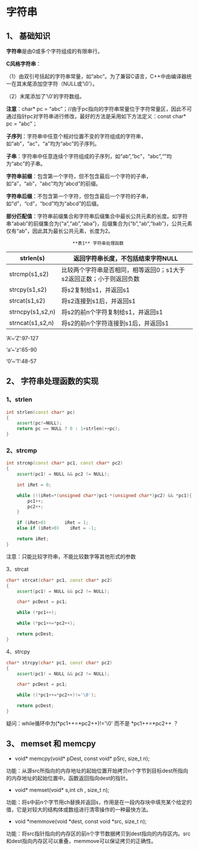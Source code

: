 # 字符串

## 1、 基础知识

**字符串**是由0或多个字符组成的有限串行。

**C风格字符串**：

（1）由双引号括起的字符串常量，如“abc”。为了兼容C语言，C++中由编译器统一在其末尾添加空字符（NULL或’\0’）。

（2）末尾添加了’\0’的字符数组。

**注意**：char* pc = “abc”；//由于pc指向的字符串常量位于字符常量区，因此不可通过指针pc对字符串进行修改，最好的方法是采用如下方法定义：const char* pc = “abc”；

**子序列**：字符串中任意个相对位置不变的字符组成的字符串，如“ab”，“ac”，“a”均为“abc”的子序列。

**子串**：字符串中任意连续个字符组成的子序列，如“ab”,“bc”，“abc”,“”均为“abc”的子串。

**字符串前缀**：包含第一个字符，但不包含最后一个字符的子串，如“a”，“ab”，“abc”均为“abcd”的前缀。

**字符串后缀**：不包含第一个字符，但包含最后一个字符的子串，如“d”，“cd”，“bcd”均为“abcd”的后缀。

**部分匹配值**：字符串前缀集合和字符串后缀集合中最长公共元素的长度。如字符串“abab”的前缀集合为{“a”,“ab”,“aba”}，后缀集合为{“b”,“ab”,“bab”}，公共元素仅有“ab”，因此其为最长公共元素，长度为2。

 

                             **表1** 字符串处理函数

| strlen(s)        | 返回字符串长度，不包括结束字符NULL                           |
| ---------------- | ------------------------------------------------------------ |
| strcmp(s1,s2)    | 比较两个字符串是否相同，相等返回0；s1大于s2返回正数；小于则返回负数 |
| strcpy(s1,s2)    | 将s2复制给s1，并返回s1                                       |
| strcat(s1,s2)    | 将s2连接到s1后，并返回s1                                     |
| strncpy(s1,s2,n) | 将s2的前n个字符复制给s1，并返回s1                            |
| strncat(s1,s2,n) | 将s2的前n个字符连接到s1后，并返回s1                          |

‘A’~’Z’:97-127

‘a’~’z’:65-90

‘0’~’1’:48-57

## 2、 字符串处理函数的实现

### 1、strlen

~~~c++
int strlen(const char* pc)
{
	assert(pc!=NULL);
	return pc == NULL ? 0 : 1+strlen(++pc);
}
~~~



### 2、strcmp

```c++
int strcmp(const char* pc1, const char* pc2)
{
	assert(pc1! = NULL && pc2 != NULL);

	int iRet = 0;

	while (!(iRet=*(unsigned char*)pc1-*(unsigned char*)pc2) && *pc1){
		pc1++;
		pc2++;
	}

	if (iRet>0)       iRet = 1;
	else if (iRet<0)	iRet = -1;

	return iRet;
}
```

注意：只能比较字符串，不能比较数字等其他形式的参数

3、strcat

```c++
char* strcat(char* pc1, const char* pc2)
{
	assert(pc1! = NULL && pc2 != NULL);

	char* pcDest = pc1;

	while (*pc1++);

	while (*pc1++=*pc2++);

	return pcDest;
}
```

4、strcpy

```c++
char* strcpy(char* pc1, const char* pc2)
{
	assert(pc1! = NULL && pc2 != NULL);

	char* pcDest = pc1;

	while ((*pc1++=*pc2++)!='\0');

	return pcDest;
}
```

疑问：while循环中为(*pc1++=*pc2++)!='\0' 而不是 *pc1++=*pc2++ ？

## 3、 memset 和 memcpy

- void* memcpy(void* pDest, const void* pSrc, size_t n); 

功能：从源src所指向的内存地址的起始位置开始拷贝n个字节到目标dest所指向的内存地址的起始位置中。函数返回指向dest的指针。

- void* memset(void* s,int ch , size_t n); 

功能：将s中前n个字节用ch替换并返回s，作用是在一段内存块中填充某个给定的值，它是对较大的结构体或数组进行清零操作的一种最快方法。

- void *memmove(void *dest, const void *src, size_t n); 

功能：将src指针指向的内存区的前n个字节数据拷贝到dest指向的内存区内。src和dest指向内存区可以重叠，memmove可以保证拷贝的正确性。
